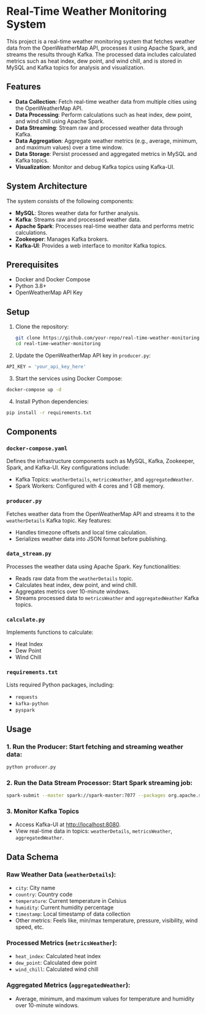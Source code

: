 # Real-Time Weather Monitoring System

This project is a real-time weather monitoring system that fetches weather data from the OpenWeatherMap API, processes it using Apache Spark, and streams the results through Kafka. The processed data includes calculated metrics such as heat index, dew point, and wind chill, and is stored in MySQL and Kafka topics for analysis and visualization.

## Features

- **Data Collection**: Fetch real-time weather data from multiple cities using the OpenWeatherMap API.
- **Data Processing**: Perform calculations such as heat index, dew point, and wind chill using Apache Spark.
- **Data Streaming**: Stream raw and processed weather data through Kafka.
- **Data Aggregation**: Aggregate weather metrics (e.g., average, minimum, and maximum values) over a time window.
- **Data Storage**: Persist processed and aggregated metrics in MySQL and Kafka topics.
- **Visualization**: Monitor and debug Kafka topics using Kafka-UI.

## System Architecture

The system consists of the following components:

- **MySQL**: Stores weather data for further analysis.
- **Kafka**: Streams raw and processed weather data.
- **Apache Spark**: Processes real-time weather data and performs metric calculations.
- **Zookeeper**: Manages Kafka brokers.
- **Kafka-UI**: Provides a web interface to monitor Kafka topics.

## Prerequisites

- Docker and Docker Compose
- Python 3.8+
- OpenWeatherMap API Key

## Setup

1. Clone the repository:
   ```bash
   git clone https://github.com/your-repo/real-time-weather-monitoring.git
   cd real-time-weather-monitoring
   ```
2. Update the OpenWeatherMap API key in `producer.py`:

```python
API_KEY = 'your_api_key_here'
```
3. Start the services using Docker Compose:
```bash
docker-compose up -d
```
4. Install Python dependencies:
```bash
pip install -r requirements.txt
```
## Components

### `docker-compose.yaml`
Defines the infrastructure components such as MySQL, Kafka, Zookeeper, Spark, and Kafka-UI. Key configurations include:

- Kafka Topics: `weatherDetails`, `metricsWeather`, and `aggregatedWeather`.
- Spark Workers: Configured with 4 cores and 1 GB memory.

### `producer.py`
Fetches weather data from the OpenWeatherMap API and streams it to the `weatherDetails` Kafka topic. Key features:

- Handles timezone offsets and local time calculation.
- Serializes weather data into JSON format before publishing.

### `data_stream.py`
Processes the weather data using Apache Spark. Key functionalities:

- Reads raw data from the `weatherDetails` topic.
- Calculates heat index, dew point, and wind chill.
- Aggregates metrics over 10-minute windows.
- Streams processed data to `metricsWeather` and `aggregatedWeather` Kafka topics.

### `calculate.py`
Implements functions to calculate:

- Heat Index
- Dew Point
- Wind Chill

### `requirements.txt`
Lists required Python packages, including:

- `requests`
- `kafka-python`
- `pyspark`

## Usage

### 1. Run the Producer: Start fetching and streaming weather data:

```bash
python producer.py
```
### 2. Run the Data Stream Processor: Start Spark streaming job:
```bash
spark-submit --master spark://spark-master:7077 --packages org.apache.spark:spark-sql-kafka-0-10_2.12:3.1.2,com.redislabs:spark-redis_2.12:3.0.0 data_stream.py
```
### 3. Monitor Kafka Topics

- Access Kafka-UI at [http://localhost:8080](http://localhost:8080).
- View real-time data in topics: `weatherDetails`, `metricsWeather`, `aggregatedWeather`.

## Data Schema

### Raw Weather Data (`weatherDetails`):
- `city`: City name
- `country`: Country code
- `temperature`: Current temperature in Celsius
- `humidity`: Current humidity percentage
- `timestamp`: Local timestamp of data collection
- Other metrics: Feels like, min/max temperature, pressure, visibility, wind speed, etc.

### Processed Metrics (`metricsWeather`):
- `heat_index`: Calculated heat index
- `dew_point`: Calculated dew point
- `wind_chill`: Calculated wind chill

### Aggregated Metrics (`aggregatedWeather`):
- Average, minimum, and maximum values for temperature and humidity over 10-minute windows.
